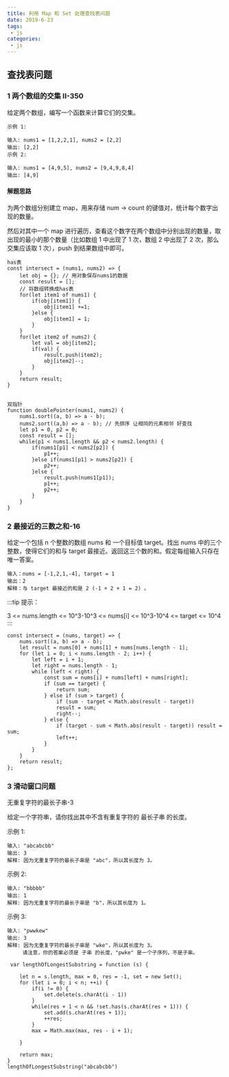 ```yaml
---
title: 利用 Map 和 Set 处理查找表问题
date: 2019-6-23
tags:
 - js
categories:
 - js
---
```

## 查找表问题
### 1 两个数组的交集 II-350

  给定两个数组，编写一个函数来计算它们的交集。

```
示例 1:

输入: nums1 = [1,2,2,1], nums2 = [2,2]
输出: [2,2]
示例 2:

输入: nums1 = [4,9,5], nums2 = [9,4,9,8,4]
输出: [4,9]
```

#### 解题思路
为两个数组分别建立 map，用来存储 num -> count 的键值对，统计每个数字出现的数量。

然后对其中一个 map 进行遍历，查看这个数字在两个数组中分别出现的数量，取出现的最小的那个数量（比如数组 1 中出现了 1 次，数组 2 中出现了 2 次，那么交集应该取 1 次），push 到结果数组中即可。
```
has表
const intersect = (nums1, nums2) => {
    let obj = {}; // 用对象保存nums1的数据
    const result = [];
    // 将数组转换成has表
    for(let item1 of nums1) {
        if(obj[item1]) {
            obj[item1] +=1;
        }else {
            obj[item1] = 1;
        }
    }
    for(let item2 of nums2) {
        let val = obj[item2];
        if(val) {
            result.push(item2);
            obj[item2]--;
        }
    }
    return result;
}


```

```
双指针
function doublePointer(nums1, nums2) {
    nums1.sort((a, b) => a - b);
    nums2.sort((a,b) => a - b); // 先排序 让相同的元素相邻 好查找
    let p1 = 0, p2 = 0;
    const result = [];
    while(p1 < nums1.length && p2 < nums2.length) {
        if(nums1[p1] < nums2[p2]) {
            p1++;
        }else if(nums1[p1] > nums2[p2]) {
            p2++;
        }else {
            result.push(nums1[p1]);
            p1++;
            p2++;
        }
    }
}
```

### 2 最接近的三数之和-16

给定一个包括  n 个整数的数组  nums  和 一个目标值  target。找出  nums  中的三个整数，使得它们的和与  target  最接近。返回这三个数的和。假定每组输入只存在唯一答案。

```
输入：nums = [-1,2,1,-4], target = 1
输出：2
解释：与 target 最接近的和是 2 (-1 + 2 + 1 = 2) 。
```
:::tip
提示：

3 <= nums.length <= 10^3-10^3 <= nums[i] <= 10^3-10^4 <= target <= 10^4
:::

```
const intersect = (nums, target) => {
    nums.sort((a, b) => a - b);
    let result = nums[0] + nums[1] + nums[nums.length - 1];
    for (let i = 0; i < nums.length - 2; i++) {
        let left = i + 1;
        let right = nums.length - 1;
        while (left < right) {
            const sum = nums[i] + nums[left] + nums[right];
            if (sum == target) {
                return sum;
            } else if (sum > target) {
                if (sum - target < Math.abs(result - target)) 
                result = sum;
                right--;
            } else {
                if (target - sum < Math.abs(result - target)) result = sum;
                left++;
            }
        }
    }
    return result;
};

```

### 3 滑动窗口问题
无重复字符的最长子串-3

给定一个字符串，请你找出其中不含有重复字符的   最长子串   的长度。

示例  1:

```
输入: "abcabcbb"
输出: 3
解释: 因为无重复字符的最长子串是 "abc"，所以其长度为 3。
```

示例  2:
```
输入: "bbbbb"
输出: 1
解释: 因为无重复字符的最长子串是 "b"，所以其长度为 1。
```

示例  3:
```
输入: "pwwkew"
输出: 3
解释: 因为无重复字符的最长子串是 "wke"，所以其长度为 3。
     请注意，你的答案必须是 子串 的长度，"pwke" 是一个子序列，不是子串。
```

```
 var lengthOfLongestSubstring = function (s) {
    
    let n = s.length, max = 0, res = -1, set = new Set();
    for (let i = 0; i < n; ++i) {
        if(i != 0) {
            set.delete(s.charAt(i - 1))
        }
        while(res + 1 < n && !set.has(s.charAt(res + 1))) {
            set.add(s.charAt(res + 1));
            ++res;
        }
        max = Math.max(max, res - i + 1);

    }
    
    return max;
}
lengthOfLongestSubstring("abcabcbb")
```
